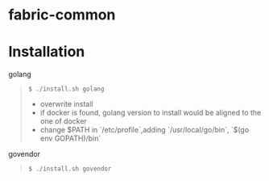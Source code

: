 # fabric-common

# Installation

golang
>  ``$ ./install.sh golang``
>  - overwrite install
>  - if docker is found, golang version to install would be aligned to the one of docker
>  - change $PATH in `/etc/profile`,adding `/usr/local/go/bin`, `$(go env GOPATH)/bin`

govendor
>  `$ ./install.sh govendor`